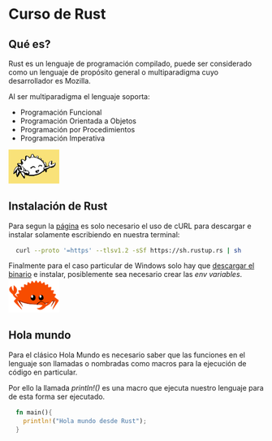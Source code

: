 # Curso de Rust
## Qué es?
Rust es un lenguaje de programación compilado, puede ser considerado como un lenguaje de propósito general o multiparadigma cuyo desarrollador es Mozilla.

Al ser multiparadigma el lenguaje soporta:
* Programación Funcional
* Programación Orientada a Objetos
* Programación por Procedimientos
* Programación Imperativa

<img src="https://github.com/AdrianPardo99/rust_course/blob/master/imgs/dancing-ferris.gif" width=100>

## Instalación de Rust
Para segun la [página](https://www.rust-lang.org/tools/install) es solo necesario el uso de cURL para descargar e instalar solamente escribiendo en nuestra terminal:
```bash
  curl --proto '=https' --tlsv1.2 -sSf https://sh.rustup.rs | sh
```
Finalmente para el caso particular de Windows solo hay que [descargar el binario](https://static.rust-lang.org/rustup/dist/i686-pc-windows-gnu/rustup-init.exe) e instalar, posiblemente sea necesario crear las _env variables_.
<img src="https://github.com/AdrianPardo99/rust_course/blob/master/imgs/rustacean-flat-gesture.png" width=100>
## Hola mundo
Para el clásico Hola Mundo es necesario saber que las funciones en el lenguaje son llamadas o nombradas como macros para la ejecución de código en particular.

Por ello la llamada _println!()_ es una macro que ejecuta nuestro lenguaje para de esta forma ser ejecutado.
```rust
  fn main(){
    println!("Hola mundo desde Rust");
  }
```
